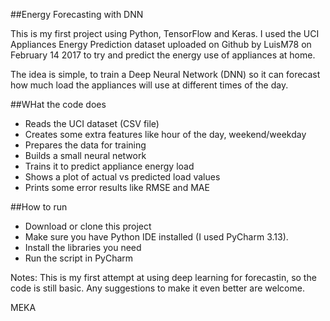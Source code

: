 ##Energy Forecasting with DNN

This is my first project using Python, TensorFlow and Keras.
I used the UCI Appliances Energy Prediction dataset uploaded on Github by LuisM78 on February 14 2017 to try and predict the energy use of appliances at home.

The idea is simple, to train a Deep Neural Network (DNN) so it can forecast how much load the appliances will use at different times of the day.

##WHat the code does
* Reads the UCI dataset (CSV file)
* Creates some extra features like hour of the day, weekend/weekday
* Prepares the data for training
* Builds a small neural network
* Trains it to predict appliance energy load
* Shows a plot of actual vs predicted load values
* Prints some error results like RMSE and MAE

##How to run
* Download or clone this project
* Make sure you have Python IDE installed (I used PyCharm 3.13).
* Install the libraries you need
* Run the script in PyCharm

Notes: This is my first attempt at using deep learning for forecastin, so the code is still basic. Any suggestions to make it even better are welcome.

MEKA
